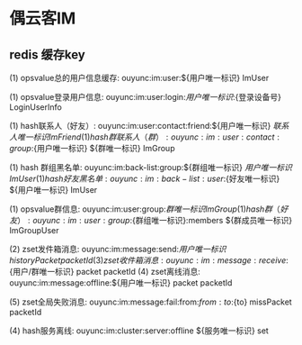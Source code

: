 # 偶云客IM
## redis 缓存key  
(1) opsvalue总的用户信息缓存:     ouyunc:im:user:${用户唯一标识}                         ImUser

(1) opsvalue登录用户信息:     ouyunc:im:user:login:${用户唯一标识}:${登录设备号}             LoginUserInfo

(1) hash联系人（好友）:    ouyunc:im:user:contact:friend:${用户唯一标识}              ${联系人唯一标识}    ImFriend           
(1) hash群联系人（群）:    ouyunc:im:user:contact:group:${用户唯一标识}              ${群唯一标识}    ImGroup

(1) hash 群组黑名单:    ouyunc:im:back-list:group:${群组唯一标识}              ${用户唯一标识}    ImUser
(1) hash 好友黑名单:    ouyunc:im:back-list:user:${好友唯一标识}              ${用户唯一标识}    ImUser

(1) opsvalue群信息:     ouyunc:im:user:group:${群唯一标识}                   ImGroup
(1) hash群（好友）:       ouyunc:im:user:group:${群组唯一标识}:members        ${群成员唯一标识}    ImGroupUser


(2) zset发件箱消息:   ouyunc:im:message:send:${用户唯一标识}                historyPacket     packetId
(3) zset收件箱消息:   ouyunc:im:message:receive:${用户/群唯一标识}             packet            packetId
(4) zset离线消息:   ouyunc:im:message:offline:${用户唯一标识}               packet            packetId

(5) zset全局失败消息:     ouyunc:im:message:fail:from:${from}:to:${to}            missPacket            packetId


(4) hash服务离线:   ouyunc:im:cluster:server:offline                  ${服务唯一标识}     set<String>

